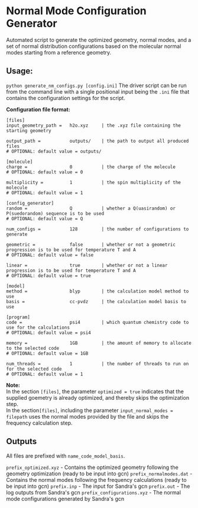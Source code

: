 # Normal Mode Configuration Generator

Automated script to generate the optimized geometry, normal modes, and a set of normal distribution configurations based on the molecular normal modes starting from a reference geometry.

## Usage:
`python generate_nm_configs.py [config.ini]`
The driver script can be run from the command line with a single positional input being the `.ini` file that contains the configuration settings for the script.

**Configuration file format:**
```
[files]
input_geometry_path =	h2o.xyz     | the .xyz file containing the starting geometry

output_path =           outputs/    | the path to output all produced files
# OPTIONAL: default value = outputs/ 

[molecule]
charge =		        0           | the charge of the molecule
# OPTIONAL: default value = 0

multiplicity =		    1           | the spin multiplicity of the molecule
# OPTIONAL: default value = 1

[config_generator]
random =		        Q           | whether a Q(uasirandom) or P(suedorandom) sequence is to be used
# OPTIONAL: default value = Q

num_configs =		    128         | the number of configurations to generate

geometric =		        false       | whether or not a geometric progression is to be used for temperature T and A
# OPTIONAL: default value = false

linear =		        true        | whether or not a linear progression is to be used for temperature T and A
# OPTIONAL: default value = true

[model]
method =		        blyp        | the calculation model method to use
basis =			        cc-pvdz     | the calculation model basis to use

[program]
code = 			        psi4        | which quantum chemistry code to use for the calculations
# OPTIONAL: default value = psi4

memory = 		        1GB         | the amount of memory to allocate to the selected code
# OPTIONAL: default value = 1GB

num_threads = 		    1           | the number of threads to run on for the selected code
# OPTIONAL: default value = 1 
```

**Note:**  
In the section `[files]`, the parameter `optimized = true` indicates that the supplied goemetry is already optimized, and thereby skips the optimization step.  
In the section`[files]`, including the parameter `input_normal_modes = filepath` uses the normal modes provided by the file and skips the frequency calculation step. 

## Outputs
All files are prefixed with `name_code_model_basis`.

`prefix_optimized.xyz` - Contains the optimized geometry following the geometry optimization (ready to be input into gcn)
`prefix_normalmodes.dat` - Contains the normal modes following the frequency calculations (ready to be input into gcn)
`prefix.inp` - The input for Sandra's gcn
`prefix.out` - The log outputs from Sandra's gcn
`prefix_configurations.xyz` - The normal mode configurations generated by Sandra's gcn

